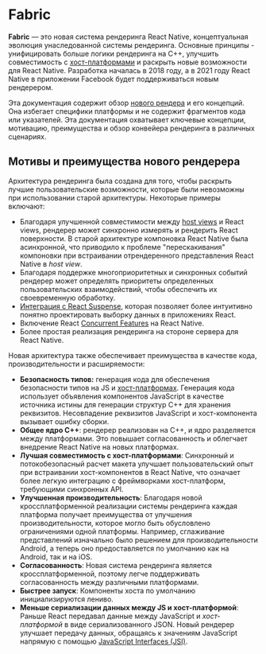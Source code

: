 # Fabric

**Fabric** — это новая система рендеринга React Native, концептуальная эволюция унаследованной системы рендеринга. Основные принципы - унифицировать больше логики рендеринга на C++, улучшить совместимость с [хост-платформами](architecture-glossary.md#host-platform) и раскрыть новые возможности для React Native. Разработка началась в 2018 году, а в 2021 году React Native в приложении Facebook будет поддерживаться новым рендерером.

Эта документация содержит обзор [нового рендера](architecture-glossary.md#fabric-render) и его концепций. Она избегает специфики платформы и не содержит фрагментов кода или указателей. Эта документация охватывает ключевые концепции, мотивацию, преимущества и обзор конвейера рендеринга в различных сценариях.

## Мотивы и преимущества нового рендерера

Архитектура рендеринга была создана для того, чтобы раскрыть лучшие пользовательские возможности, которые были невозможны при использовании старой архитектуры. Некоторые примеры включают:

-   Благодаря улучшенной совместимости между [host views](architecture-glossary.md#host-view-tree-and-host-view) и React views, рендерер может синхронно измерять и рендерить React поверхности. В старой архитектуре компоновка React Native была асинхронной, что приводило к проблеме "перескакивания" компоновки при встраивании отрендеренного представления React Native в _host view_.
-   Благодаря поддержке многоприоритетных и синхронных событий рендерер может определять приоритеты определенных пользовательских взаимодействий, чтобы обеспечить их своевременную обработку.
-   [Интеграция с React Suspense](https://reactjs.org/blog/2019/11/06/building-great-user-experiences-with-concurrent-mode-and-suspense.html), которая позволяет более интуитивно понятно проектировать выборку данных в приложениях React.
-   Включение React [Concurrent Features](https://github.com/reactwg/react-18/discussions/4) на React Native.
-   Более простая реализация рендеринга на стороне сервера для React Native.

Новая архитектура также обеспечивает преимущества в качестве кода, производительности и расширяемости:

-   **Безопасность типов:** генерация кода для обеспечения безопасности типов на JS и [хост-платформах](architecture-glossary.md#host-platform). Генерация кода использует объявления компонентов JavaScript в качестве источника истины для генерации структур C++ для хранения реквизитов. Несовпадение реквизитов JavaScript и хост-компонента вызывает ошибку сборки.
-   **Общее ядро C++**: рендерер реализован на C++, и ядро разделяется между платформами. Это повышает согласованность и облегчает внедрение React Native на новых платформах.
-   **Лучшая совместимость с хост-платформами**: Синхронный и потокобезопасный расчет макета улучшает пользовательский опыт при встраивании хост-компонентов в React Native, что означает более легкую интеграцию с фреймворками хост-платформ, требующими синхронных API.
-   **Улучшенная производительность**: Благодаря новой кроссплатформенной реализации системы рендеринга каждая платформа получает преимущества от улучшения производительности, которое могло быть обусловлено ограничениями одной платформы. Например, сглаживание представлений изначально было решением для производительности Android, а теперь оно предоставляется по умолчанию как на Android, так и на iOS.
-   **Согласованность**: Новая система рендеринга является кроссплатформенной, поэтому легче поддерживать согласованность между различными платформами.
-   **Быстрее запуск**: Компоненты хоста по умолчанию инициализируются лениво.
-   **Меньше сериализации данных между JS и хост-платформой**: Раньше React передавал данные между JavaScript и _хост-платформой_ в виде сериализованного JSON. Новый рендерер улучшает передачу данных, обращаясь к значениям JavaScript напрямую с помощью [JavaScript Interfaces (JSI)](architecture-glossary.md#javascript-interfaces-jsi).
